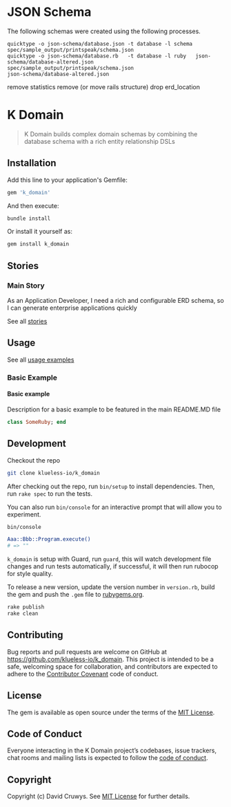 # JSON Schema

The following schemas were created using the following processes.

```
quicktype -o json-schema/database.json -t database -l schema spec/sample_output/printspeak/schema.json
quicktype -o json-schema/database.rb   -t database -l ruby   json-schema/database-altered.json
spec/sample_output/printspeak/schema.json
json-schema/database-altered.json
```

remove statistics
remove (or move rails structure)
drop erd_location

# K Domain

> K Domain builds complex domain schemas by combining the database schema with a rich entity relationship DSLs

## Installation

Add this line to your application's Gemfile:

```ruby
gem 'k_domain'
```

And then execute:

```bash
bundle install
```

Or install it yourself as:

```bash
gem install k_domain
```

## Stories

### Main Story

As an Application Developer, I need a rich and configurable ERD schema, so I can generate enterprise applications quickly

See all [stories](./STORIES.md)

## Usage

See all [usage examples](./USAGE.md)

### Basic Example

#### Basic example

Description for a basic example to be featured in the main README.MD file

```ruby
class SomeRuby; end
```

## Development

Checkout the repo

```bash
git clone klueless-io/k_domain
```

After checking out the repo, run `bin/setup` to install dependencies. Then, run `rake spec` to run the tests.

You can also run `bin/console` for an interactive prompt that will allow you to experiment.

```bash
bin/console

Aaa::Bbb::Program.execute()
# => ""
```

`k_domain` is setup with Guard, run `guard`, this will watch development file changes and run tests automatically, if successful, it will then run rubocop for style quality.

To release a new version, update the version number in `version.rb`, build the gem and push the `.gem` file to [rubygems.org](https://rubygems.org).

```bash
rake publish
rake clean
```

## Contributing

Bug reports and pull requests are welcome on GitHub at https://github.com/klueless-io/k_domain. This project is intended to be a safe, welcoming space for collaboration, and contributors are expected to adhere to the [Contributor Covenant](http://contributor-covenant.org) code of conduct.

## License


The gem is available as open source under the terms of the [MIT License](https://opensource.org/licenses/MIT).

## Code of Conduct

Everyone interacting in the K Domain project’s codebases, issue trackers, chat rooms and mailing lists is expected to follow the [code of conduct](https://github.com/klueless-io/k_domain/blob/master/CODE_OF_CONDUCT.md).

## Copyright

Copyright (c) David Cruwys. See [MIT License](LICENSE.txt) for further details.
